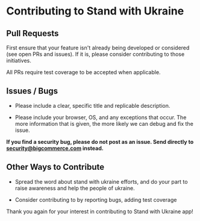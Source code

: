 # Contributing to Stand with Ukraine

## Pull Requests

First ensure that your feature isn't already being developed or considered (see open PRs and issues).
If it is, please consider contributing to those initiatives.

All PRs require test coverage to be accepted when applicable.

## Issues / Bugs

- Please include a clear, specific title and replicable description.

- Please include your browser, OS, and any exceptions that occur. The more
  information that is given, the more likely we can debug and fix the issue.

**If you find a security bug, please do not post as an issue. Send directly to security@bigcommerce.com
instead.**

## Other Ways to Contribute

- Spread the word about stand with ukraine efforts, and do your part to raise awareness and help the people of ukraine.

- Consider contributing to by reporting bugs, adding test coverage

Thank you again for your interest in contributing to Stand with Ukraine app!
